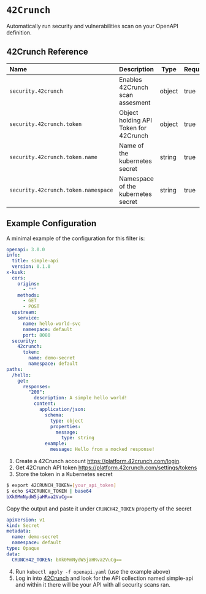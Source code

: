 # `42Crunch`

Automatically run security and vulnerabilities scan on your OpenAPI definition. 



## 42Crunch Reference

| Name                 | Description                                                               | Type    | Required |
| :------------------- | ------------------------------------------------------------------------- |---------|----------|
| `security.42crunch` | Enables 42Crunch scan assesment | object    | true     |
| `security.42crunch.token` | Object holding API Token for 42Crunch | object    | true     |
| `security.42crunch.token.name` | Name of the kubernetes secret  | string    | true     |
| `security.42crunch.token.namespace` | Namespace of the kubernetes secret  | string    | true     |

## Example Configuration

A minimal example of the configuration for this filter is:

```yaml title=crunch42.yaml"
openapi: 3.0.0
info:
  title: simple-api
  version: 0.1.0
x-kusk:
  cors:
    origins:
      - "*"
    methods:
      - GET
      - POST
  upstream:
    service:
      name: hello-world-svc
      namespace: default
      port: 8080
  security:
    42crunch:
      token:
        name: demo-secret
        namespace: default
paths:
  /hello:
    get:
      responses:
        "200":
          description: A simple hello world!
          content:
            application/json:
              schema:
                type: object
                properties:
                  message:
                    type: string
              example:
                message: Hello from a mocked response!

```

1. Create a 42Crunch account https://platform.42crunch.com/login.
2. Get 42Crunch API token https://platform.42crunch.com/settings/tokens
3. Store the token in a Kubernetes secret

```bash
$ export 42CRUNCH_TOKEN=[your_api_token] 
$ echo $42CRUNCH_TOKEN | base64 
bXk0MmNydW5jaHRva2VuCg==
```
Copy the output and paste it under `CRUNCH42_TOKEN` property of the secret

```yaml
apiVersion: v1
kind: Secret
metadata:
  name: demo-secret
  namespace: default
type: Opaque
data:
  CRUNCH42_TOKEN: bXk0MmNydW5jaHRva2VuCg==
```

4. Run `kubectl apply -f openapi.yaml` (use the example above)
5. Log in into [42Crunch](https://platform.42crunch.com/login) and look for the API collection named simple-api and within it there will be your API with all security scans ran.

